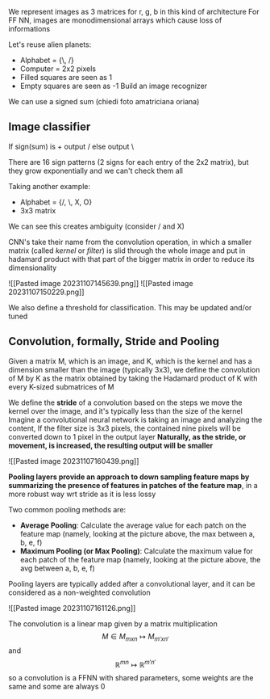 We represent images as 3 matrices for r, g, b in this kind of architecture
For FF NN, images are monodimensional arrays which cause loss of informations

Let's reuse alien planets:
* Alphabet = {\\, /}
* Computer = 2x2 pixels
* Filled squares are seen as 1
* Empty squares are seen as -1
Build an image recognizer



We can use a signed sum (chiedi foto amatriciana oriana)
## Image classifier 

If sign(sum) is + output /
else output \

There are 16 sign patterns (2 signs for each entry of the 2x2 matrix), but they grow exponentially and we can't check them all

Taking another example:
* Alphabet = {/, \\, X, O}
* 3x3 matrix

We can see this creates ambiguity (consider / and X)

CNN's take their name from the convolution operation, in which a smaller matrix (called *kernel* or *filter*) is slid through the whole image and put in hadamard product with that part of the bigger matrix in order to reduce its dimensionality 

![[Pasted image 20231107145639.png]]
![[Pasted image 20231107150229.png]]

We also define a threshold for classification. This may be updated and/or tuned
## Convolution, formally, Stride and Pooling

Given a matrix M, which is an image, and K, which is the kernel and has a dimension smaller than the image (typically 3x3), we define the convolution of M by K as the matrix obtained by taking the Hadamard product of K with every K-sized submatrices of M

We define the **stride** of a convolution based on the steps we move the kernel over the image, and it's typically less than the size of the kernel
Imagine a convolutional neural network is taking an image and analyzing the content,
If the filter size is 3x3 pixels, the contained nine pixels will be converted down to 1 pixel in the output layer
**Naturally, as the stride, or movement, is increased, the resulting output will be smaller**

![[Pasted image 20231107160439.png]]

**Pooling layers provide an approach to down sampling feature maps by summarizing the presence of features in patches of the feature map**, in a more robust way wrt stride as it is less lossy

Two common pooling methods are:
- **Average Pooling**: Calculate the average value for each patch on the feature map (namely, looking at the picture above, the max between a, b, e, f)
- **Maximum Pooling (or Max Pooling)**: Calculate the maximum value for each patch of the feature map (namely, looking at the picture above, the avg between a, b, e, f)

Pooling layers are typically added after a convolutional layer, and it can be considered as a non-weighted convolution

![[Pasted image 20231107161126.png]]

The convolution is a linear map given by a matrix multiplication $$M \in M_{mxn} \mapsto M_{m'xn'}$$ and $$\mathbb{R}^{mn} \mapsto \mathbb{R}^{m'n'}$$so a convolution is a FFNN with shared parameters, some weights are the same and some are always 0